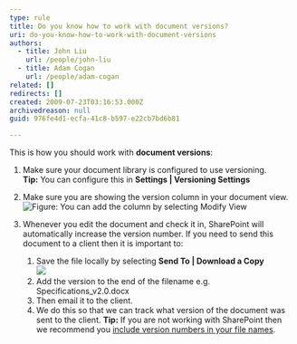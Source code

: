 ```yaml
---
type: rule
title: Do you know how to work with document versions?
uri: do-you-know-how-to-work-with-document-versions
authors:
  - title: John Liu
    url: /people/john-liu
  - title: Adam Cogan
    url: /people/adam-cogan
related: []
redirects: []
created: 2009-07-23T03:16:53.000Z
archivedreason: null
guid: 976fe4d1-ecfa-41c8-b597-e22cb7bd6b81

---
```


This is how you should work with **document versions**:

<!--endintro-->

1. Make sure your document library is configured to use versioning.   
   **Tip:** You can configure this in **Settings | Versioning Settings**
2. Make sure you are showing the version column in your document view.  
   ![Figure: You can add the column by selecting Modify View](VersionColumn_Small.jpg)

3. Whenever you edit the document and check it in, SharePoint will automatically increase the version number. If you need to send this document to a client then it is important to:
    1. Save the file locally by selecting **Send To | Download a Copy**    
![](SaveFileLocally_Small.jpg)
    2. Add the version to the end of the filename e.g. Specifications\_v2.0.docx
    3. Then email it to the client.
    4. We do this so that we can track what version of the document was sent to the client. 
   **Tip:** If you are not working with SharePoint then we recommend you [include version numbers in your file names](/show-version-numbers/).
